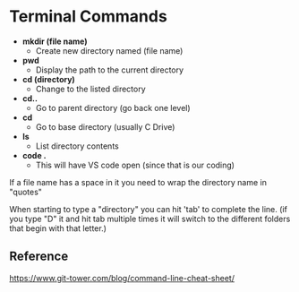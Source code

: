 # Terminal Commands

- **mkdir (file name)**
    - Create new directory named (file name)
- **pwd**
    - Display the path to the current directory
- **cd (directory)**
    - Change to the listed directory
- **cd..** 
    - Go to parent directory (go back one level)
- **cd** 
    - Go to base directory (usually C Drive)
- **ls** 
    - List directory contents
- **code .**
    - This will have VS code open (since that is our coding)

If a file name has a space in it you need to wrap the directory name in "quotes"

When starting to type a "directory" you can hit 'tab' to complete the line. (if you type "D" it and hit tab multiple times it will switch to the different folders that begin with that letter.)

## Reference
https://www.git-tower.com/blog/command-line-cheat-sheet/